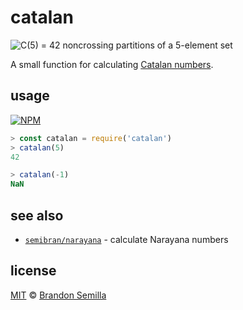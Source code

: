 # catalan
![C(5) = 42 noncrossing partitions of a 5-element set](https://upload.wikimedia.org/wikipedia/commons/thumb/e/e7/Noncrossing_partitions_5.svg/220px-Noncrossing_partitions_5.svg.png)

A small function for calculating [Catalan numbers](https://en.wikipedia.org/wiki/Catalan_number).

## usage
[![NPM](https://nodei.co/npm/catalan.png?mini)](https://www.npmjs.com/package/catalan)
```js
> const catalan = require('catalan')
> catalan(5)
42

> catalan(-1)
NaN
```

## see also
- [`semibran/narayana`](https://github.com/semibran/narayana) - calculate Narayana numbers

## license
[MIT](https://opensource.org/licenses/MIT) © [Brandon Semilla](https://git.io/semibran)
